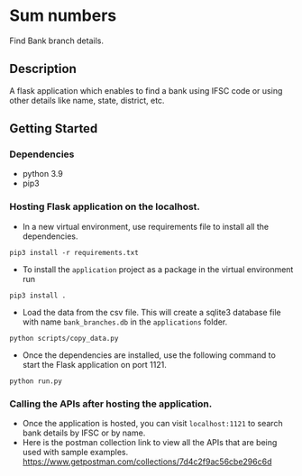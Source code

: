 # Sum numbers

Find Bank branch details.

## Description

A flask application which enables to find a bank using IFSC code or using other details like name, state, district, etc.

## Getting Started

### Dependencies

* python 3.9
* pip3

### Hosting Flask application on the localhost.
* In a new virtual environment, use requirements file to install all the dependencies.
```
pip3 install -r requirements.txt
```

* To install the ```application``` project as a package in the virtual environment run
```
pip3 install .
```

* Load the data from the csv file. This will create a sqlite3 database file with name ```bank_branches.db``` in the ```applications``` folder.
```
python scripts/copy_data.py
```

* Once the dependencies are installed, use the following command to start the Flask application on port 1121.
```
python run.py
```

### Calling the APIs after hosting the application.
* Once the application is hosted, you can visit ```localhost:1121``` to search bank details by IFSC or by name.
* Here is the postman collection link to view all the APIs that are being used with sample examples. https://www.getpostman.com/collections/7d4c2f9ac56cbe296c6d


